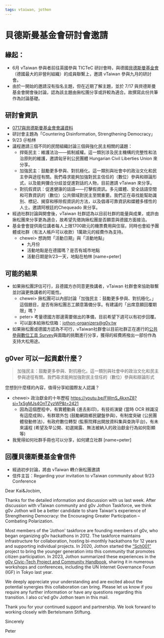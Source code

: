 ```yaml
---
tags: vtaiwan, jothon
---
```


# 貝德斯曼基金會研討會邀請

## 緣起：
- 6月 vTaiwan 參與者前往英國參與 TICTeC 研討會時，與德國[貝德斯曼基金會](https://www.bertelsmann-stiftung.de/de/startseite)（德國最大的非營利組織）的成員聯繫上，邀請 vTaiwan 參與九月的研討會。
- 由於一開始的邀請沒有指名主題，但在近期了解主題，並於 7/17 與貝德斯曼基金會開會後討論，認為該主題由揪松團分享或許較為適合。故撰寫此份共筆作為討論基礎。

## 研討會資訊
- [0717與貝德斯曼基金會會議資料](https://docs.google.com/document/d/1JrCcfNtXzP1VE_XUCvBnV1OxTu8RTZyZypPRwslfHls/edit?usp=sharing)
- 研討會主題為「Countering Disinformation, Strengthening Democracy」
- 9/23 ＠柏林
- 議程邀請三個不同的民間組織討論三個與強化民主相關的議題：
    - 捍衛民主：維護法治——抵制威權。這一類別涉及民主機構的完整性和法治原則的維護，邀請匈牙利公民團體 Hungarian Civil Liberties Union 來分享。
    - 加強民主：鼓勵更多參與、對抗極化。這一類別與社會中的政治文化和民主參與途徑有關。我們尋求能夠加強對民主信任的（數位）參與和辯論形式，以及能夠彌合分歧並促進對話的人物，目前邀請 vTaiwan 來分享。
    - 對抗假資訊：促進健康的話語——打擊假資訊。多元媒體、安全話語空間和可靠資訊的（數位）公共領域對民主至關重要。我們正在尋找能幫助識別、標記、揭穿和移除假資訊的方法，以及倡導可靠資訊和媒體多樣性的人士。邀請阿根廷的Chequeado 來分享。
- 經過社群討論與開會後，vTaiwan 社群認為以目前社群的能量與成果，或許由揪松團來分享更為適合，故希望先徵詢揪松團是否願意與德國方面接洽。
- 基金會會提供兩位講者每人上限1700歐元的機票費用與住宿，同時也會給予團體或社群（有法人帳戶可以收款）1萬歐元的經費作為支持。
    - chewei> 想詢問「活動日期」與「活動地點」
        - 九月份
        - 活動地點是在德國嗎？是否有城市地點
        - 活動日期是9/23一天，地點在柏林 [name=peter]

## 可能的結果
- 如果揪松團評估可行，且德國方亦同意更換講者，vTaiwan 社群會來協助聯繫並討論更換講者的可能性。
    - chewei> 揪松團可以內部討論「加強民主：鼓勵更多參與、對抗極化。」這個題目，是否有揪松團志工願意籌備分享。有建議的「出席意願回覆期限」嗎？
    - peter> 考量德國方那邊需要做出的準備，目前希望下週可以有初步回覆。
    - 可以副本給揪松信箱：jothon-organizers@g0v.tw
- 如果揪松團或德國方認為不可行，vTaiwan社群會以目前社群正在進行的[公共參與數位工具 Survey](/rxuKtr99SJ-eyvvFUDwr9A)與面臨的挑戰進行分享，獲得的經費將撥出一部份作為支持大松用途。

## g0ver 可以一起貢獻什麼？

> 加強民主：鼓勵更多參與、對抗極化。這一類別與社會中的政治文化和民主參與途徑有關。我們尋求能夠加強對民主信任的（數位）參與和辯論形式

您想到什麼樣的內容，值得分享給國際友人認識？
- chewei> 政治獻金的十年歷程 https://youtu.be/FWmS_4kxnZ8?si=1xSgMJs4OnTZyzWP&t=2421
    - 因為這個歷程中，有實體動員 (進去影印)，有技術演變 (當時 OCR 辨識沒有這麼成熟)，有群眾外包 (鼓勵網路鄉民鍵盤參與)，有制度突破 (公民團體發動修法)，有政府數位轉型 (監察院釋出開放資料集與查詢平台)，有未來議程 (希望及早公開、初選揭露、無法被納入的政治獻金行為如何彰顯等)
- 我覺得如何社群手冊也可以分享，如何建立社群 [name=peter]

## 回覆貝德斯曼基金會信件
- 經過初步討論，將由 vTaiwan 轉介揪松團邀請
- 信件主旨：Regarding your invitation to vTaiwan community about 9/23 Conference

Dear Kai&Jocbim, 

Thanks for the detailed information and discussion with us last week. After discussion with vTaiwan community and g0v Jothon Taskforce, we think g0v Jothon will be a better candidate to share Taiwan's experience of Strengthening Democracy: the Encouraging Greater Participation – Combating Polarization. 


Most members of the 'Jothon' taskforce are founding members of g0v, who began organizing g0v hackathons in 2012. The taskforce maintains infrastructure for collaboration, hosting bi-monthly hackathons for 12 years and supporting individual projects. In 2020, Jothon started the [“Sch001”](https://sch001.g0v.tw) project to bring the younger generation into this community that promotes citizen participation. In 2023, Jothon summarized these experiences in the [g0v Civic-Tech Project and Community Handbook](https://g0v.hackmd.io/@jothon/ctpbook_en/https%3A%2F%2Fg0v.hackmd.io%2F%40jothon%2Fctpbook_en), sharing it in numerous workshops and conferences, including the UN Internet Governance Forum (IGF) in Tokyo last year.

We deeply appreciate your understanding and are excited about the potential synergies this collaboration can bring. Please let us know if you require any further information or have any questions regarding this transition. I also cc'ed g0v Jothon team in this mail. 

Thank you for your continued support and partnership. We look forward to working closely with Bertelsmann Stiftung. 

Sincerely 

Peter